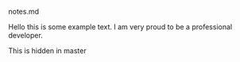 notes.md

Hello this is some example text. I am very proud to be a professional developer.

This is hidden in master